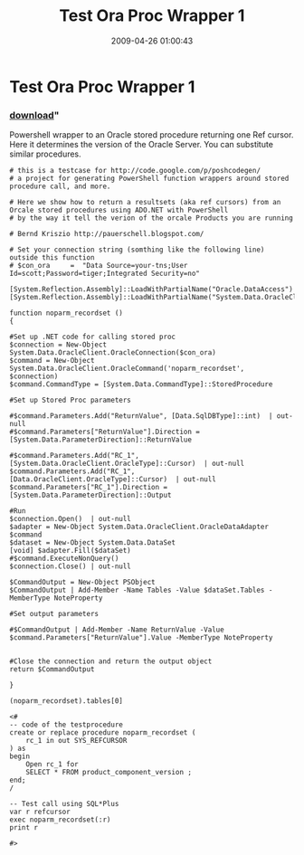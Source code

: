 ﻿---
pid:            1062
parent:         0
children:       
poster:         Bernd Kriszio
title:          Test Ora Proc Wrapper 1
date:           2009-04-26 01:00:43
format:         posh
---

# Test Ora Proc Wrapper 1

### [download](1062.ps1)"

Powershell wrapper to an Oracle stored procedure returning one Ref cursor. Here it determines the version of the Oracle Server. You can substitute similar procedures. 

```posh
# this is a testcase for http://code.google.com/p/poshcodegen/ 
# a project for generating PowerShell function wrappers around stored procedure call, and more. 

# Here we show how to return a resultsets (aka ref cursors) from an Orcale stored procedures using ADO.NET with PowerShell
# by the way it tell the verion of the orcale Products you are running

# Bernd Kriszio http://pauerschell.blogspot.com/

# Set your connection string (somthing like the following line) outside this function
# $con_ora     =  "Data Source=your-tns;User Id=scott;Password=tiger;Integrated Security=no"

[System.Reflection.Assembly]::LoadWithPartialName("Oracle.DataAccess")
[System.Reflection.Assembly]::LoadWithPartialName("System.Data.OracleClient")

function noparm_recordset ()
{

#Set up .NET code for calling stored proc
$connection = New-Object System.Data.OracleClient.OracleConnection($con_ora)
$command = New-Object System.Data.OracleClient.OracleCommand('noparm_recordset', $connection)
$command.CommandType = [System.Data.CommandType]::StoredProcedure

#Set up Stored Proc parameters

#$command.Parameters.Add("ReturnValue", [Data.SqlDBType]::int)  | out-null 
#$command.Parameters["ReturnValue"].Direction = [System.Data.ParameterDirection]::ReturnValue 

#$command.Parameters.Add("RC_1", [System.Data.OracleClient.OracleType]::Cursor)  | out-null 
$command.Parameters.Add("RC_1", [Data.OracleClient.OracleType]::Cursor)  | out-null 
$command.Parameters["RC_1"].Direction = [System.Data.ParameterDirection]::Output 

#Run
$connection.Open()  | out-null
$adapter = New-Object System.Data.OracleClient.OracleDataAdapter $command
$dataset = New-Object System.Data.DataSet
[void] $adapter.Fill($dataSet)
#$command.ExecuteNonQuery()
$connection.Close() | out-null

$CommandOutput = New-Object PSObject
$CommandOutput | Add-Member -Name Tables -Value $dataSet.Tables -MemberType NoteProperty

#Set output parameters

#$CommandOutput | Add-Member -Name ReturnValue -Value $command.Parameters["ReturnValue"].Value -MemberType NoteProperty


#Close the connection and return the output object	
return $CommandOutput 

}

(noparm_recordset).tables[0]

<#
-- code of the testprocedure 
create or replace procedure noparm_recordset (
    rc_1 in out SYS_REFCURSOR
) as
begin
    Open rc_1 for
	SELECT * FROM product_component_version ;
end;
/

-- Test call using SQL*Plus
var r refcursor
exec noparm_recordset(:r)
print r

#>
```
